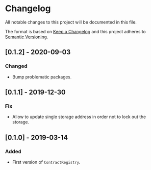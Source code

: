 # Changelog
All notable changes to this project will be documented in this file.

The format is based on [Keep a Changelog](http://keepachangelog.com/en/1.0.0/)
and this project adheres to [Semantic Versioning](http://semver.org/spec/v2.0.0.html).

## [0.1.2] - 2020-09-03
### Changed
- Bump problematic packages.

## [0.1.1] - 2019-12-30
### Fix
- Allow to update single storage address in order not to lock out the storage.

## [0.1.0] - 2019-03-14
### Added
- First version of `ContractRegistry`.
